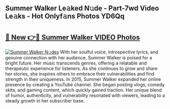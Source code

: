 ## Summer Walker Le𝚊ked N𝚞de - Part-7wd Video Le𝚊ks - Hot Onlyf𝚊ns Photos YD6Qq

# <h2><a href="http://ac13284.deff.icu/?id=Summer+Walker">🔗 New 👉🔴 Summer Walker VIDEO Photos</a></h2>

[![Summer Walker N𝚞des](https://i.imgur.com/rIISA9y.gif)](http://ac13284.deff.icu/?id=Summer+Walker)
With her soulful voice, introspective lyrics, and genuine connection with her audience, Summer Walker is poised for a bright future. Her music transcends genres, offering a relatable and therapeutic experience for listeners. As she continues to grow and share her stories, she inspires others to embrace their vulnerabilities and find strength in their uniqueness. In 2015, Summer Walker expanded her online presence by creating a YouTube channel. She began posting vlogs, comedy skits, and gaming content, which quickly gained traction. Her unique blend of humor, authenticity, and vulnerability resonated with viewers, leading to a steady growth in her subscriber base.
